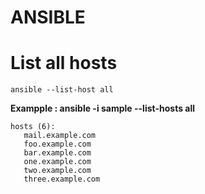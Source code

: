 # ANSIBLE

# List all hosts
```ansible --list-host all```

**Exampple : ansible -i sample --list-hosts all**
 ```
 hosts (6):
    mail.example.com
    foo.example.com
    bar.example.com
    one.example.com
    two.example.com
    three.example.com
```
